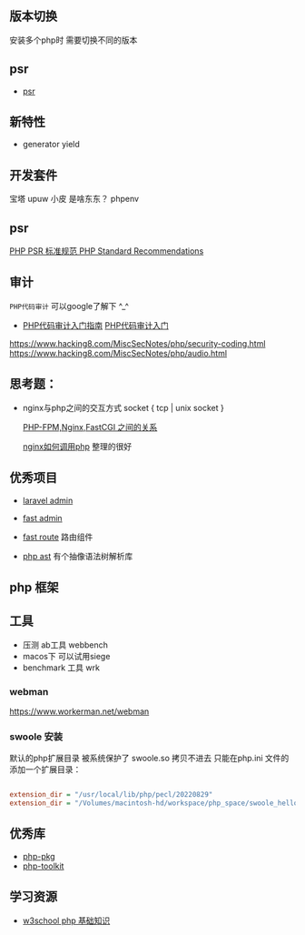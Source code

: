 ## 版本切换

安装多个php时 需要切换不同的版本


## psr
- [psr](php-fig.org/psr)

## 新特性
- generator yield


## 开发套件
 宝塔
 upuw
 小皮 是啥东东？
 phpenv

## psr
[PHP PSR 标准规范 PHP Standard Recommendations ](https://www.twle.cn/l/yufei/phppsr/php-psr-index.html)

## 审计
`PHP代码审计` 可以google了解下 ^_^

- [PHP代码审计入门指南](https://github.com/burpheart/PHPAuditGuideBook)
[PHP代码审计入门](https://www.freebuf.com/articles/web/252333.html)

https://www.hacking8.com/MiscSecNotes/php/security-coding.html
https://www.hacking8.com/MiscSecNotes/php/audio.html

## 思考题：
- nginx与php之间的交互方式 
    socket { tcp | unix socket }

    [PHP-FPM,Nginx,FastCGI 之间的关系](https://www.likecs.com/show-204444825.html)

    [nginx如何调用php](https://www.cnblogs.com/donghui521/p/10334776.html)
    整理的很好

## 优秀项目
- [laravel admin](https://github.com/z-song/laravel-admin)
- [fast admin](https://www.fastadmin.net/demo.html)


- [fast route](https://github.com/nikic/FastRoute) 路由组件

- [php ast](https://github.com/nikic/) 有个抽像语法树解析库


## php 框架


## 工具
- 压测 ab工具  webbench
- macos下 可以试用siege
- benchmark 工具 wrk

### webman
https://www.workerman.net/webman

### swoole 安装
默认的php扩展目录 被系统保护了 swoole.so 拷贝不进去 
只能在php.ini 文件的 添加一个扩展目录：

~~~php.ini

extension_dir = "/usr/local/lib/php/pecl/20220829"
extension_dir = "/Volumes/macintosh-hd/workspace/php_space/swoole_hello/swoole-src/modules"
~~~

## 优秀库

- [php-pkg](https://github.com/phppkg)
- [php-toolkit](https://github.com/php-toolkit)


## 学习资源
- [w3school php 基础知识](https://www.w3school.com.cn/php/php_ref_array.asp)